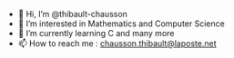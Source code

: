 - 👋 Hi, I’m @thibault-chausson
- 👀 I’m interested in Mathematics and Computer Science
- 🌱 I’m currently learning C and many more
- 📫 How to reach me : chausson.thibault@laposte.net

<!---
thibault-chausson/thibault-chausson is a ✨ special ✨ repository because its `README.md` (this file) appears on your GitHub profile.
You can click the Preview link to take a look at your changes.
--->
